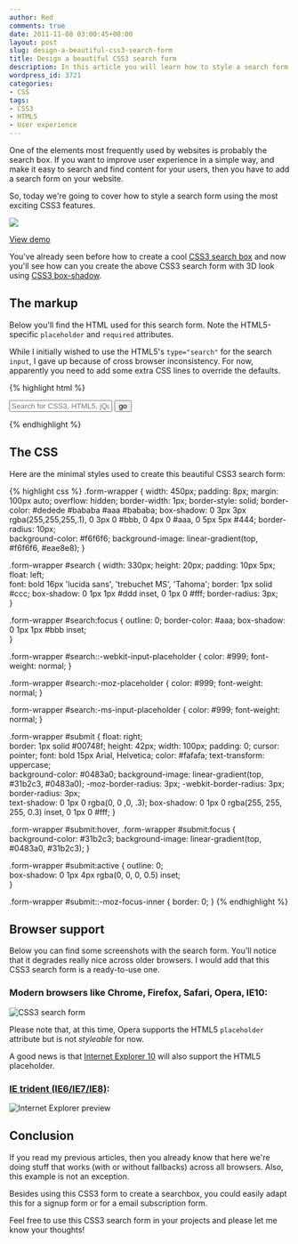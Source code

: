 ```yaml
---
author: Red
comments: true
date: 2011-11-08 03:00:45+00:00
layout: post
slug: design-a-beautiful-css3-search-form
title: Design a beautiful CSS3 search form
description: In this article you will learn how to style a search form using the most exciting CSS3 features.
wordpress_id: 3721
categories:
- CSS
tags:
- CSS3
- HTML5
- User experience
---
```


One of the elements most frequently used by websites is probably the search box. If you want to improve user experience in a simple way, and make it easy to search and find content for your users, then you have to add a search form on your website.

So, today we're going to cover how to style a search form using the most exciting CSS3 features.

![](http://www.red-team-design.com/dist/uploads/2011/11/beautiful-css3-search-form.png)
<!-- more -->

[View demo](/dist/uploads/2011/11/beautiful-css3-search-form.html)

You've already seen before how to create a cool [CSS3 search box](/how-to-create-a-cool-and-usable-css3-search-box) and now you'll see how can you create the above CSS3 search form with 3D look using [CSS3 box-shadow](/how-to-create-slick-effects-with-css3-box-shadow).

## The markup

Below you'll find the HTML used for this search form. Note the HTML5-specific `placeholder` and `required` attributes.

While I initially wished to use the HTML5's `type="search"` for the search `input`, I gave up because of cross browser inconsistency. For now, apparently you need to add some extra CSS lines to override the defaults.

{% highlight html %}
<form class="form-wrapper">
    <input type="text" id="search" placeholder="Search for CSS3, HTML5, jQuery ..." required>
    <input type="submit" value="go" id="submit">
</form>
{% endhighlight %}
 
## The CSS

Here are the minimal styles used to create this beautiful CSS3 search form:

{% highlight css %}
.form-wrapper {
    width: 450px;
    padding: 8px;
    margin: 100px auto;
    overflow: hidden;
    border-width: 1px;
    border-style: solid;
    border-color: #dedede #bababa #aaa #bababa;
    box-shadow: 0 3px 3px rgba(255,255,255,.1), 0 3px 0 #bbb, 0 4px 0 #aaa, 0 5px 5px #444;
    border-radius: 10px;    
    background-color: #f6f6f6;
    background-image: linear-gradient(top, #f6f6f6, #eae8e8);
}

.form-wrapper #search {
    width: 330px;
    height: 20px;
    padding: 10px 5px;
    float: left;    
    font: bold 16px 'lucida sans', 'trebuchet MS', 'Tahoma';
    border: 1px solid #ccc;
    box-shadow: 0 1px 1px #ddd inset, 0 1px 0 #fff;
    border-radius: 3px;      
}

.form-wrapper #search:focus {
    outline: 0; 
    border-color: #aaa;
    box-shadow: 0 1px 1px #bbb inset;  
}

.form-wrapper #search::-webkit-input-placeholder {
   color: #999;
   font-weight: normal;
}

.form-wrapper #search:-moz-placeholder {
    color: #999;
    font-weight: normal;
}

.form-wrapper #search:-ms-input-placeholder {
    color: #999;
    font-weight: normal;
} 

.form-wrapper #submit {
    float: right;    
    border: 1px solid #00748f;
    height: 42px;
    width: 100px;
    padding: 0;
    cursor: pointer;
    font: bold 15px Arial, Helvetica;
    color: #fafafa;
    text-transform: uppercase;    
    background-color: #0483a0;
    background-image: linear-gradient(top, #31b2c3, #0483a0);
    -moz-border-radius: 3px;
    -webkit-border-radius: 3px;
    border-radius: 3px;      
    text-shadow: 0 1px 0 rgba(0, 0 ,0, .3);
    box-shadow: 0 1px 0 rgba(255, 255, 255, 0.3) inset, 0 1px 0 #fff;
}
  
.form-wrapper #submit:hover,
.form-wrapper #submit:focus {       
    background-color: #31b2c3;
    background-image: linear-gradient(top, #0483a0, #31b2c3);
}   
  
.form-wrapper #submit:active {
    outline: 0;    
    box-shadow: 0 1px 4px rgba(0, 0, 0, 0.5) inset;    
}
  
.form-wrapper #submit::-moz-focus-inner {
    border: 0;
}
{% endhighlight %}    

## Browser support

Below you can find some screenshots with the search form. You'll notice that it degrades really nice across older browsers. I would add that this CSS3 search form is a ready-to-use one.


### Modern browsers like Chrome, Firefox, Safari, Opera, IE10:

![CSS3 search form](http://www.red-team-design.com/dist/uploads/2011/11/beautiful-css3-search-form.png)

Please note that, at this time, Opera supports the HTML5 `placeholder` attribute but is not _styleable_ for now.

A good news is that [Internet Explorer 10](http://msdn.microsoft.com/en-us/ie/hh272905) will also support the HTML5 placeholder.

### [IE trident (IE6/IE7/IE8)](/how-to-solve-common-ie-bugs):

![Internet Explorer preview](http://www.red-team-design.com/dist/uploads/2011/11/beautiful-css3-search-form-ie-trident.png)

## Conclusion

If you read my previous articles, then you already know that here we're doing stuff that works (with or without fallbacks) across all browsers. Also, this example is not an exception. 

Besides using this CSS3 form to create a searchbox, you could easily adapt this for a signup form or for a email subscription form. 

Feel free to use this CSS3 search form in your projects and please let me know your thoughts!